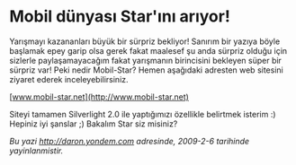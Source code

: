 # Mobil dünyası Star'ını arıyor! 

Yarışmayı kazananları büyük bir sürpriz bekliyor! Sanırım bir yazıya
böyle başlamak epey garip olsa gerek fakat maalesef şu anda sürpriz
olduğu için sizlerle paylaşamayacağım fakat yarışmanın birincisini
bekleyen süper bir sürpriz var! Peki nedir Mobil-Star? Hemen aşağıdaki
adresten web sitesini ziyaret ederek inceleyebilirsiniz.

[www.mobil-star.net](http://www.mobil-star.net)

Siteyi tamamen Silverlight 2.0 ile yaptığımızı özellikle belirtmek
isterim :) Hepiniz iyi şanslar ;) Bakalım Star siz misiniz?


*Bu yazi http://daron.yondem.com adresinde, 2009-2-6 tarihinde yayinlanmistir.*